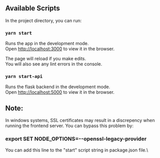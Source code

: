 
## Available Scripts

In the project directory, you can run:

### `yarn start`

Runs the app in the development mode.\
Open [http://localhost:3000](http://localhost:3000) to view it in the browser.

The page will reload if you make edits.\
You will also see any lint errors in the console.


### `yarn start-api`

Runs the flask backend in the development mode.\
Open [http://localhost:5000](http://localhost:5000) to view it in the browser.

## Note:

In windows systems, SSL certificates may result in a discrepency when running the frontend server. You can bypass this problem by:

### export SET NODE_OPTIONS=--openssl-legacy-provider

You can add this line to the "start" script string in package.json file.\

